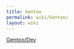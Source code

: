 ```yaml
---
title: Gentoo
permalink: wiki/Gentoo/
layout: wiki
---
```


[Gentoo/Dev](/wiki/Gentoo/Dev "wikilink")
